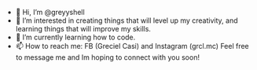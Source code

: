 - 👋 Hi, I’m @greyyshell
- 👀 I’m interested in creating things that will level up my creativity, and learning things that will improve my skills.
- 🌱 I’m currently learning how to code.
- 📫 How to reach me: FB (Greciel Casi) and Instagram (grcl.mc) Feel free to message me and Im hoping to connect with you soon!

<!---
greyyshell/greyyshell is a ✨ special ✨ repository because its `README.md` (this file) appears on your GitHub profile.
You can click the Preview link to take a look at your changes.
--->
